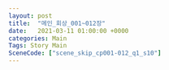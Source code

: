 ```yaml
---
layout: post
title:  "메인_회상_001~012장"
date:   2021-03-11 01:00:00 +0000
categories: Main
Tags: Story Main
SceneCode: ["scene_skip_cp001-012_q1_s10"]
---
```

